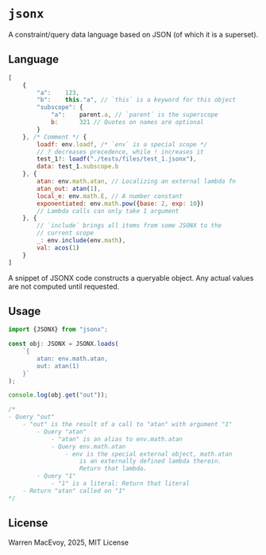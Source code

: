 
# `jsonx`

A constraint/query data language based on JSON (of which it is a
superset).

## Language

```js
[
    {
        "a":    123,
        "b":    this."a", // `this` is a keyword for this object
        "subscope": {
            "a":    parent.a, // `parent` is the superscope
            b:      321 // Quotes on names are optional
        }
    }, /* Comment */ {
        loadf: env.loadf, /* `env` is a special scope */
        // ? decreases precedence, while ! increases it
        test_1?: loadf("./tests/files/test_1.jsonx"),
        data: test_1.subscope.b
    }, {
        atan: env.math.atan, // Localizing an external lambda fn
        atan_out: atan(1),
        local_e: env.math.E, // A number constant
        exponentiated: env.math.pow({base: 2, exp: 10})
        // Lambda calls can only take 1 argument
    }, {
        // `include` brings all items from some JSONX to the
        // current scope
        _: env.include(env.math),
        val: acos(1)
    }
]
```

A snippet of JSONX code constructs a queryable object. Any
actual values are not computed until requested.

## Usage

```ts
import {JSONX} from "jsonx";

const obj: JSONX = JSONX.loads(
    `{
        atan: env.math.atan,
        out: atan(1)
    }`
);

console.log(obj.get("out"));

/*
- Query "out"
    - "out" is the result of a call to "atan" with argument "1"
        - Query "atan"
            - "atan" is an alias to env.math.atan
            - Query env.math.atan
                - env is the special external object, math.atan
                    is an externally defined lambda therein.
                    Return that lambda.
        - Query "1"
            - "1" is a literal: Return that literal
    - Return "atan" called on "1"
*/
```

## License

Warren MacEvoy, 2025, MIT License
